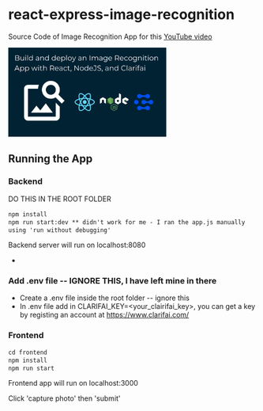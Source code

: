 # react-express-image-recognition

Source Code of Image Recognition App for this [YouTube video](https://youtu.be/YZTlxyTXcug)

<img src="./thumbnail.png" width="320" height="180" />

## Running the App

### Backend

DO THIS IN THE ROOT FOLDER

```
npm install
npm run start:dev ** didn't work for me - I ran the app.js manually using 'run without debugging'
```

Backend server will run on localhost:8080

-

### Add .env file -- IGNORE THIS, I have left mine in there

- Create a .env file inside the root folder -- ignore this
- In .env file add in CLARIFAI_KEY=<your_clairifai_key>, you can get a key by registing an account at https://www.clarifai.com/

### Frontend

```
cd frontend
npm install
npm run start
```

Frontend app will run on localhost:3000

Click 'capture photo' then 'submit'

